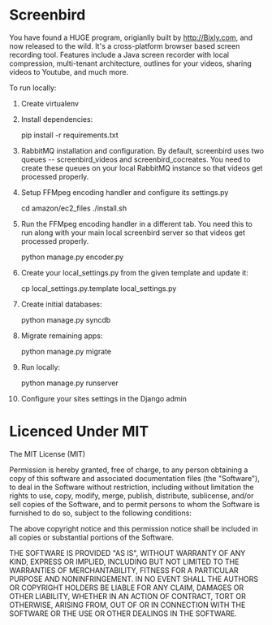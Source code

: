 Screenbird
==========

You have found a HUGE program, origianlly built by http://Bixly.com, and now released to the wild. 
It's a cross-platform browser based screen recording tool. Features include a Java screen recorder with local compression, multi-tenant architecture, outlines for your videos, sharing videos to Youtube, and much more. 

To run locally:

1. Create virtualenv

2. Install dependencies:

    pip install -r requirements.txt

3. RabbitMQ installation and configuration. By default, screenbird uses two
    queues -- screenbird_videos and screenbird_cocreates. You need to create
    these queues on your local RabbitMQ instance so that videos get processed properly.

4. Setup FFMpeg encoding handler and configure its settings.py

    cd amazon/ec2_files
    ./install.sh

5. Run the FFMpeg encoding handler in a different tab. You need this to run along
    with your main local screenbird server so that videos get processed properly.
    
    python manage.py encoder.py

6. Create your local_settings.py from the given template and update it:

    cp local_settings.py.template local_settings.py

7. Create initial databases:

    python manage.py syncdb

8. Migrate remaining apps:

    python manage.py migrate

9. Run locally:

    python manage.py runserver

10. Configure your sites settings in the Django admin



Licenced Under MIT
==================

The MIT License (MIT)


Permission is hereby granted, free of charge, to any person obtaining a copy
of this software and associated documentation files (the "Software"), to deal
in the Software without restriction, including without limitation the rights
to use, copy, modify, merge, publish, distribute, sublicense, and/or sell
copies of the Software, and to permit persons to whom the Software is
furnished to do so, subject to the following conditions:

The above copyright notice and this permission notice shall be included in
all copies or substantial portions of the Software.

THE SOFTWARE IS PROVIDED "AS IS", WITHOUT WARRANTY OF ANY KIND, EXPRESS OR
IMPLIED, INCLUDING BUT NOT LIMITED TO THE WARRANTIES OF MERCHANTABILITY,
FITNESS FOR A PARTICULAR PURPOSE AND NONINFRINGEMENT. IN NO EVENT SHALL THE
AUTHORS OR COPYRIGHT HOLDERS BE LIABLE FOR ANY CLAIM, DAMAGES OR OTHER
LIABILITY, WHETHER IN AN ACTION OF CONTRACT, TORT OR OTHERWISE, ARISING FROM,
OUT OF OR IN CONNECTION WITH THE SOFTWARE OR THE USE OR OTHER DEALINGS IN
THE SOFTWARE.
